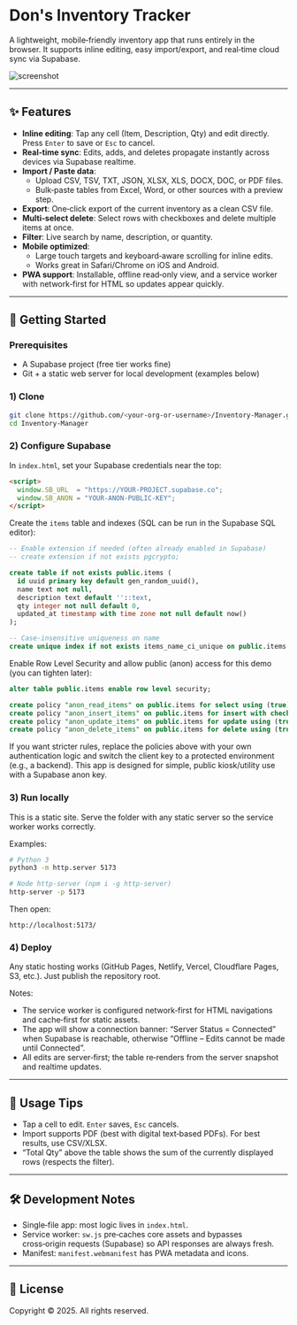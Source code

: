 # Don's Inventory Tracker

A lightweight, mobile‑friendly inventory app that runs entirely in the browser. It supports inline editing, easy import/export, and real‑time cloud sync via Supabase.

![screenshot](./screenshot.png)

---

## ✨ Features

- **Inline editing**: Tap any cell (Item, Description, Qty) and edit directly. Press `Enter` to save or `Esc` to cancel.
- **Real‑time sync**: Edits, adds, and deletes propagate instantly across devices via Supabase realtime.
- **Import / Paste data**:
  - Upload CSV, TSV, TXT, JSON, XLSX, XLS, DOCX, DOC, or PDF files.
  - Bulk‑paste tables from Excel, Word, or other sources with a preview step.
- **Export**: One‑click export of the current inventory as a clean CSV file.
- **Multi‑select delete**: Select rows with checkboxes and delete multiple items at once.
- **Filter**: Live search by name, description, or quantity.
- **Mobile optimized**:
  - Large touch targets and keyboard‑aware scrolling for inline edits.
  - Works great in Safari/Chrome on iOS and Android.
- **PWA support**: Installable, offline read‑only view, and a service worker with network‑first for HTML so updates appear quickly.

---

## 🚀 Getting Started

### Prerequisites

- A Supabase project (free tier works fine)
- Git + a static web server for local development (examples below)

### 1) Clone

```bash
git clone https://github.com/<your-org-or-username>/Inventory-Manager.git
cd Inventory-Manager
```

### 2) Configure Supabase

In `index.html`, set your Supabase credentials near the top:

```html
<script>
  window.SB_URL  = "https://YOUR-PROJECT.supabase.co";
  window.SB_ANON = "YOUR-ANON-PUBLIC-KEY";
</script>
```

Create the `items` table and indexes (SQL can be run in the Supabase SQL editor):

```sql
-- Enable extension if needed (often already enabled in Supabase)
-- create extension if not exists pgcrypto;

create table if not exists public.items (
  id uuid primary key default gen_random_uuid(),
  name text not null,
  description text default ''::text,
  qty integer not null default 0,
  updated_at timestamp with time zone not null default now()
);

-- Case‑insensitive uniqueness on name
create unique index if not exists items_name_ci_unique on public.items (lower(name));
```

Enable Row Level Security and allow public (anon) access for this demo (you can tighten later):

```sql
alter table public.items enable row level security;

create policy "anon_read_items" on public.items for select using (true);
create policy "anon_insert_items" on public.items for insert with check (true);
create policy "anon_update_items" on public.items for update using (true);
create policy "anon_delete_items" on public.items for delete using (true);
```

If you want stricter rules, replace the policies above with your own authentication logic and switch the client key to a protected environment (e.g., a backend). This app is designed for simple, public kiosk/utility use with a Supabase anon key.

### 3) Run locally

This is a static site. Serve the folder with any static server so the service worker works correctly.

Examples:

```bash
# Python 3
python3 -m http.server 5173

# Node http-server (npm i -g http-server)
http-server -p 5173
```

Then open:

```
http://localhost:5173/
```

### 4) Deploy

Any static hosting works (GitHub Pages, Netlify, Vercel, Cloudflare Pages, S3, etc.). Just publish the repository root.

Notes:

- The service worker is configured network‑first for HTML navigations and cache‑first for static assets.
- The app will show a connection banner: “Server Status = Connected” when Supabase is reachable, otherwise “Offline – Edits cannot be made until Connected”.
- All edits are server‑first; the table re‑renders from the server snapshot and realtime updates.

---

## 🧭 Usage Tips

- Tap a cell to edit. `Enter` saves, `Esc` cancels.
- Import supports PDF (best with digital text‑based PDFs). For best results, use CSV/XLSX.
- “Total Qty” above the table shows the sum of the currently displayed rows (respects the filter).

---

## 🛠 Development Notes

- Single‑file app: most logic lives in `index.html`.
- Service worker: `sw.js` pre‑caches core assets and bypasses cross‑origin requests (Supabase) so API responses are always fresh.
- Manifest: `manifest.webmanifest` has PWA metadata and icons.

---

## 📄 License

Copyright © 2025. All rights reserved.


